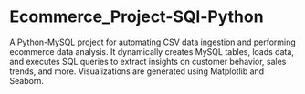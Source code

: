 # Ecommerce_Project-SQl-Python
A Python-MySQL project for automating CSV data ingestion and performing ecommerce data analysis. It dynamically creates MySQL tables, loads data, and executes SQL queries to extract insights on customer behavior, sales trends, and more. Visualizations are generated using Matplotlib and Seaborn.
